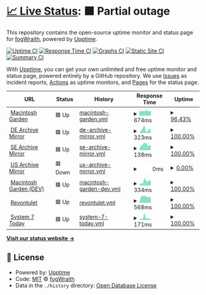 # [📈 Live Status](https://fogWraith.github.io/status): <!--live status--> **🟧 Partial outage**

This repository contains the open-source uptime monitor and status page for [fogWraith](https://fogWraith.github.io/status), powered by [Upptime](https://github.com/upptime/upptime).

[![Uptime CI](https://github.com/fogWraith/status/workflows/Uptime%20CI/badge.svg)](https://github.com/fogWraith/status/actions?query=workflow%3A%22Uptime+CI%22)
[![Response Time CI](https://github.com/fogWraith/status/workflows/Response%20Time%20CI/badge.svg)](https://github.com/fogWraith/status/actions?query=workflow%3A%22Response+Time+CI%22)
[![Graphs CI](https://github.com/fogWraith/status/workflows/Graphs%20CI/badge.svg)](https://github.com/fogWraith/status/actions?query=workflow%3A%22Graphs+CI%22)
[![Static Site CI](https://github.com/fogWraith/status/workflows/Static%20Site%20CI/badge.svg)](https://github.com/fogWraith/status/actions?query=workflow%3A%22Static+Site+CI%22)
[![Summary CI](https://github.com/fogWraith/status/workflows/Summary%20CI/badge.svg)](https://github.com/fogWraith/status/actions?query=workflow%3A%22Summary+CI%22)

With [Upptime](https://upptime.js.org), you can get your own unlimited and free uptime monitor and status page, powered entirely by a GitHub repository. We use [Issues](https://github.com/fogWraith/status/issues) as incident reports, [Actions](https://github.com/fogWraith/status/actions) as uptime monitors, and [Pages](https://fogWraith.github.io/status) for the status page.

<!--start: status pages-->
<!-- This summary is generated by Upptime (https://github.com/upptime/upptime) -->
<!-- Do not edit this manually, your changes will be overwritten -->
<!-- prettier-ignore -->
| URL | Status | History | Response Time | Uptime |
| --- | ------ | ------- | ------------- | ------ |
| <img alt="" src="https://icons.duckduckgo.com/ip3/macintoshgarden.org.ico" height="13"> [Macintosh Garden](https://macintoshgarden.org) | 🟩 Up | [macintosh-garden.yml](https://github.com/fogWraith/status/commits/HEAD/history/macintosh-garden.yml) | <details><summary><img alt="Response time graph" src="./graphs/macintosh-garden/response-time-week.png" height="20"> 674ms</summary><br><a href="https://status.macintosh.garden/history/macintosh-garden"><img alt="Response time 690" src="https://img.shields.io/endpoint?url=https%3A%2F%2Fraw.githubusercontent.com%2FfogWraith%2Fstatus%2FHEAD%2Fapi%2Fmacintosh-garden%2Fresponse-time.json"></a><br><a href="https://status.macintosh.garden/history/macintosh-garden"><img alt="24-hour response time 708" src="https://img.shields.io/endpoint?url=https%3A%2F%2Fraw.githubusercontent.com%2FfogWraith%2Fstatus%2FHEAD%2Fapi%2Fmacintosh-garden%2Fresponse-time-day.json"></a><br><a href="https://status.macintosh.garden/history/macintosh-garden"><img alt="7-day response time 674" src="https://img.shields.io/endpoint?url=https%3A%2F%2Fraw.githubusercontent.com%2FfogWraith%2Fstatus%2FHEAD%2Fapi%2Fmacintosh-garden%2Fresponse-time-week.json"></a><br><a href="https://status.macintosh.garden/history/macintosh-garden"><img alt="30-day response time 685" src="https://img.shields.io/endpoint?url=https%3A%2F%2Fraw.githubusercontent.com%2FfogWraith%2Fstatus%2FHEAD%2Fapi%2Fmacintosh-garden%2Fresponse-time-month.json"></a><br><a href="https://status.macintosh.garden/history/macintosh-garden"><img alt="1-year response time 689" src="https://img.shields.io/endpoint?url=https%3A%2F%2Fraw.githubusercontent.com%2FfogWraith%2Fstatus%2FHEAD%2Fapi%2Fmacintosh-garden%2Fresponse-time-year.json"></a></details> | <details><summary><a href="https://status.macintosh.garden/history/macintosh-garden">96.43%</a></summary><a href="https://status.macintosh.garden/history/macintosh-garden"><img alt="All-time uptime 99.11%" src="https://img.shields.io/endpoint?url=https%3A%2F%2Fraw.githubusercontent.com%2FfogWraith%2Fstatus%2FHEAD%2Fapi%2Fmacintosh-garden%2Fuptime.json"></a><br><a href="https://status.macintosh.garden/history/macintosh-garden"><img alt="24-hour uptime 98.27%" src="https://img.shields.io/endpoint?url=https%3A%2F%2Fraw.githubusercontent.com%2FfogWraith%2Fstatus%2FHEAD%2Fapi%2Fmacintosh-garden%2Fuptime-day.json"></a><br><a href="https://status.macintosh.garden/history/macintosh-garden"><img alt="7-day uptime 96.43%" src="https://img.shields.io/endpoint?url=https%3A%2F%2Fraw.githubusercontent.com%2FfogWraith%2Fstatus%2FHEAD%2Fapi%2Fmacintosh-garden%2Fuptime-week.json"></a><br><a href="https://status.macintosh.garden/history/macintosh-garden"><img alt="30-day uptime 97.16%" src="https://img.shields.io/endpoint?url=https%3A%2F%2Fraw.githubusercontent.com%2FfogWraith%2Fstatus%2FHEAD%2Fapi%2Fmacintosh-garden%2Fuptime-month.json"></a><br><a href="https://status.macintosh.garden/history/macintosh-garden"><img alt="1-year uptime 98.27%" src="https://img.shields.io/endpoint?url=https%3A%2F%2Fraw.githubusercontent.com%2FfogWraith%2Fstatus%2FHEAD%2Fapi%2Fmacintosh-garden%2Fuptime-year.json"></a></details>
| <img alt="" src="https://icons.duckduckgo.com/ip3/old.mac.gdn.ico" height="13"> [DE Archive Mirror](https://old.mac.gdn) | 🟩 Up | [de-archive-mirror.yml](https://github.com/fogWraith/status/commits/HEAD/history/de-archive-mirror.yml) | <details><summary><img alt="Response time graph" src="./graphs/de-archive-mirror/response-time-week.png" height="20"> 323ms</summary><br><a href="https://status.macintosh.garden/history/de-archive-mirror"><img alt="Response time 277" src="https://img.shields.io/endpoint?url=https%3A%2F%2Fraw.githubusercontent.com%2FfogWraith%2Fstatus%2FHEAD%2Fapi%2Fde-archive-mirror%2Fresponse-time.json"></a><br><a href="https://status.macintosh.garden/history/de-archive-mirror"><img alt="24-hour response time 264" src="https://img.shields.io/endpoint?url=https%3A%2F%2Fraw.githubusercontent.com%2FfogWraith%2Fstatus%2FHEAD%2Fapi%2Fde-archive-mirror%2Fresponse-time-day.json"></a><br><a href="https://status.macintosh.garden/history/de-archive-mirror"><img alt="7-day response time 323" src="https://img.shields.io/endpoint?url=https%3A%2F%2Fraw.githubusercontent.com%2FfogWraith%2Fstatus%2FHEAD%2Fapi%2Fde-archive-mirror%2Fresponse-time-week.json"></a><br><a href="https://status.macintosh.garden/history/de-archive-mirror"><img alt="30-day response time 275" src="https://img.shields.io/endpoint?url=https%3A%2F%2Fraw.githubusercontent.com%2FfogWraith%2Fstatus%2FHEAD%2Fapi%2Fde-archive-mirror%2Fresponse-time-month.json"></a><br><a href="https://status.macintosh.garden/history/de-archive-mirror"><img alt="1-year response time 275" src="https://img.shields.io/endpoint?url=https%3A%2F%2Fraw.githubusercontent.com%2FfogWraith%2Fstatus%2FHEAD%2Fapi%2Fde-archive-mirror%2Fresponse-time-year.json"></a></details> | <details><summary><a href="https://status.macintosh.garden/history/de-archive-mirror">100.00%</a></summary><a href="https://status.macintosh.garden/history/de-archive-mirror"><img alt="All-time uptime 100.00%" src="https://img.shields.io/endpoint?url=https%3A%2F%2Fraw.githubusercontent.com%2FfogWraith%2Fstatus%2FHEAD%2Fapi%2Fde-archive-mirror%2Fuptime.json"></a><br><a href="https://status.macintosh.garden/history/de-archive-mirror"><img alt="24-hour uptime 100.00%" src="https://img.shields.io/endpoint?url=https%3A%2F%2Fraw.githubusercontent.com%2FfogWraith%2Fstatus%2FHEAD%2Fapi%2Fde-archive-mirror%2Fuptime-day.json"></a><br><a href="https://status.macintosh.garden/history/de-archive-mirror"><img alt="7-day uptime 100.00%" src="https://img.shields.io/endpoint?url=https%3A%2F%2Fraw.githubusercontent.com%2FfogWraith%2Fstatus%2FHEAD%2Fapi%2Fde-archive-mirror%2Fuptime-week.json"></a><br><a href="https://status.macintosh.garden/history/de-archive-mirror"><img alt="30-day uptime 100.00%" src="https://img.shields.io/endpoint?url=https%3A%2F%2Fraw.githubusercontent.com%2FfogWraith%2Fstatus%2FHEAD%2Fapi%2Fde-archive-mirror%2Fuptime-month.json"></a><br><a href="https://status.macintosh.garden/history/de-archive-mirror"><img alt="1-year uptime 100.00%" src="https://img.shields.io/endpoint?url=https%3A%2F%2Fraw.githubusercontent.com%2FfogWraith%2Fstatus%2FHEAD%2Fapi%2Fde-archive-mirror%2Fuptime-year.json"></a></details>
| <img alt="" src="https://icons.duckduckgo.com/ip3/null.ico" height="13"> [SE Archive Mirror](62.116.228.143) | 🟩 Up | [se-archive-mirror.yml](https://github.com/fogWraith/status/commits/HEAD/history/se-archive-mirror.yml) | <details><summary><img alt="Response time graph" src="./graphs/se-archive-mirror/response-time-week.png" height="20"> 138ms</summary><br><a href="https://status.macintosh.garden/history/se-archive-mirror"><img alt="Response time 130" src="https://img.shields.io/endpoint?url=https%3A%2F%2Fraw.githubusercontent.com%2FfogWraith%2Fstatus%2FHEAD%2Fapi%2Fse-archive-mirror%2Fresponse-time.json"></a><br><a href="https://status.macintosh.garden/history/se-archive-mirror"><img alt="24-hour response time 165" src="https://img.shields.io/endpoint?url=https%3A%2F%2Fraw.githubusercontent.com%2FfogWraith%2Fstatus%2FHEAD%2Fapi%2Fse-archive-mirror%2Fresponse-time-day.json"></a><br><a href="https://status.macintosh.garden/history/se-archive-mirror"><img alt="7-day response time 138" src="https://img.shields.io/endpoint?url=https%3A%2F%2Fraw.githubusercontent.com%2FfogWraith%2Fstatus%2FHEAD%2Fapi%2Fse-archive-mirror%2Fresponse-time-week.json"></a><br><a href="https://status.macintosh.garden/history/se-archive-mirror"><img alt="30-day response time 136" src="https://img.shields.io/endpoint?url=https%3A%2F%2Fraw.githubusercontent.com%2FfogWraith%2Fstatus%2FHEAD%2Fapi%2Fse-archive-mirror%2Fresponse-time-month.json"></a><br><a href="https://status.macintosh.garden/history/se-archive-mirror"><img alt="1-year response time 131" src="https://img.shields.io/endpoint?url=https%3A%2F%2Fraw.githubusercontent.com%2FfogWraith%2Fstatus%2FHEAD%2Fapi%2Fse-archive-mirror%2Fresponse-time-year.json"></a></details> | <details><summary><a href="https://status.macintosh.garden/history/se-archive-mirror">100.00%</a></summary><a href="https://status.macintosh.garden/history/se-archive-mirror"><img alt="All-time uptime 90.89%" src="https://img.shields.io/endpoint?url=https%3A%2F%2Fraw.githubusercontent.com%2FfogWraith%2Fstatus%2FHEAD%2Fapi%2Fse-archive-mirror%2Fuptime.json"></a><br><a href="https://status.macintosh.garden/history/se-archive-mirror"><img alt="24-hour uptime 100.00%" src="https://img.shields.io/endpoint?url=https%3A%2F%2Fraw.githubusercontent.com%2FfogWraith%2Fstatus%2FHEAD%2Fapi%2Fse-archive-mirror%2Fuptime-day.json"></a><br><a href="https://status.macintosh.garden/history/se-archive-mirror"><img alt="7-day uptime 100.00%" src="https://img.shields.io/endpoint?url=https%3A%2F%2Fraw.githubusercontent.com%2FfogWraith%2Fstatus%2FHEAD%2Fapi%2Fse-archive-mirror%2Fuptime-week.json"></a><br><a href="https://status.macintosh.garden/history/se-archive-mirror"><img alt="30-day uptime 100.00%" src="https://img.shields.io/endpoint?url=https%3A%2F%2Fraw.githubusercontent.com%2FfogWraith%2Fstatus%2FHEAD%2Fapi%2Fse-archive-mirror%2Fuptime-month.json"></a><br><a href="https://status.macintosh.garden/history/se-archive-mirror"><img alt="1-year uptime 89.30%" src="https://img.shields.io/endpoint?url=https%3A%2F%2Fraw.githubusercontent.com%2FfogWraith%2Fstatus%2FHEAD%2Fapi%2Fse-archive-mirror%2Fuptime-year.json"></a></details>
| <img alt="" src="https://icons.duckduckgo.com/ip3/mirror.macintosharchive.org.ico" height="13"> [US Archive Mirror](http://mirror.macintosharchive.org) | 🟥 Down | [us-archive-mirror.yml](https://github.com/fogWraith/status/commits/HEAD/history/us-archive-mirror.yml) | <details><summary><img alt="Response time graph" src="./graphs/us-archive-mirror/response-time-week.png" height="20"> 0ms</summary><br><a href="https://status.macintosh.garden/history/us-archive-mirror"><img alt="Response time 0" src="https://img.shields.io/endpoint?url=https%3A%2F%2Fraw.githubusercontent.com%2FfogWraith%2Fstatus%2FHEAD%2Fapi%2Fus-archive-mirror%2Fresponse-time.json"></a><br><a href="https://status.macintosh.garden/history/us-archive-mirror"><img alt="24-hour response time 0" src="https://img.shields.io/endpoint?url=https%3A%2F%2Fraw.githubusercontent.com%2FfogWraith%2Fstatus%2FHEAD%2Fapi%2Fus-archive-mirror%2Fresponse-time-day.json"></a><br><a href="https://status.macintosh.garden/history/us-archive-mirror"><img alt="7-day response time 0" src="https://img.shields.io/endpoint?url=https%3A%2F%2Fraw.githubusercontent.com%2FfogWraith%2Fstatus%2FHEAD%2Fapi%2Fus-archive-mirror%2Fresponse-time-week.json"></a><br><a href="https://status.macintosh.garden/history/us-archive-mirror"><img alt="30-day response time 0" src="https://img.shields.io/endpoint?url=https%3A%2F%2Fraw.githubusercontent.com%2FfogWraith%2Fstatus%2FHEAD%2Fapi%2Fus-archive-mirror%2Fresponse-time-month.json"></a><br><a href="https://status.macintosh.garden/history/us-archive-mirror"><img alt="1-year response time 0" src="https://img.shields.io/endpoint?url=https%3A%2F%2Fraw.githubusercontent.com%2FfogWraith%2Fstatus%2FHEAD%2Fapi%2Fus-archive-mirror%2Fresponse-time-year.json"></a></details> | <details><summary><a href="https://status.macintosh.garden/history/us-archive-mirror">0.00%</a></summary><a href="https://status.macintosh.garden/history/us-archive-mirror"><img alt="All-time uptime 0.57%" src="https://img.shields.io/endpoint?url=https%3A%2F%2Fraw.githubusercontent.com%2FfogWraith%2Fstatus%2FHEAD%2Fapi%2Fus-archive-mirror%2Fuptime.json"></a><br><a href="https://status.macintosh.garden/history/us-archive-mirror"><img alt="24-hour uptime 0.00%" src="https://img.shields.io/endpoint?url=https%3A%2F%2Fraw.githubusercontent.com%2FfogWraith%2Fstatus%2FHEAD%2Fapi%2Fus-archive-mirror%2Fuptime-day.json"></a><br><a href="https://status.macintosh.garden/history/us-archive-mirror"><img alt="7-day uptime 0.00%" src="https://img.shields.io/endpoint?url=https%3A%2F%2Fraw.githubusercontent.com%2FfogWraith%2Fstatus%2FHEAD%2Fapi%2Fus-archive-mirror%2Fuptime-week.json"></a><br><a href="https://status.macintosh.garden/history/us-archive-mirror"><img alt="30-day uptime 0.00%" src="https://img.shields.io/endpoint?url=https%3A%2F%2Fraw.githubusercontent.com%2FfogWraith%2Fstatus%2FHEAD%2Fapi%2Fus-archive-mirror%2Fuptime-month.json"></a><br><a href="https://status.macintosh.garden/history/us-archive-mirror"><img alt="1-year uptime 0.00%" src="https://img.shields.io/endpoint?url=https%3A%2F%2Fraw.githubusercontent.com%2FfogWraith%2Fstatus%2FHEAD%2Fapi%2Fus-archive-mirror%2Fuptime-year.json"></a></details>
| <img alt="" src="https://icons.duckduckgo.com/ip3/macintosh.garden.ico" height="13"> [Macintosh Garden (DEV)](https://macintosh.garden) | 🟩 Up | [macintosh-garden-dev.yml](https://github.com/fogWraith/status/commits/HEAD/history/macintosh-garden-dev.yml) | <details><summary><img alt="Response time graph" src="./graphs/macintosh-garden-dev/response-time-week.png" height="20"> 334ms</summary><br><a href="https://status.macintosh.garden/history/macintosh-garden-dev"><img alt="Response time 306" src="https://img.shields.io/endpoint?url=https%3A%2F%2Fraw.githubusercontent.com%2FfogWraith%2Fstatus%2FHEAD%2Fapi%2Fmacintosh-garden-dev%2Fresponse-time.json"></a><br><a href="https://status.macintosh.garden/history/macintosh-garden-dev"><img alt="24-hour response time 581" src="https://img.shields.io/endpoint?url=https%3A%2F%2Fraw.githubusercontent.com%2FfogWraith%2Fstatus%2FHEAD%2Fapi%2Fmacintosh-garden-dev%2Fresponse-time-day.json"></a><br><a href="https://status.macintosh.garden/history/macintosh-garden-dev"><img alt="7-day response time 334" src="https://img.shields.io/endpoint?url=https%3A%2F%2Fraw.githubusercontent.com%2FfogWraith%2Fstatus%2FHEAD%2Fapi%2Fmacintosh-garden-dev%2Fresponse-time-week.json"></a><br><a href="https://status.macintosh.garden/history/macintosh-garden-dev"><img alt="30-day response time 448" src="https://img.shields.io/endpoint?url=https%3A%2F%2Fraw.githubusercontent.com%2FfogWraith%2Fstatus%2FHEAD%2Fapi%2Fmacintosh-garden-dev%2Fresponse-time-month.json"></a><br><a href="https://status.macintosh.garden/history/macintosh-garden-dev"><img alt="1-year response time 323" src="https://img.shields.io/endpoint?url=https%3A%2F%2Fraw.githubusercontent.com%2FfogWraith%2Fstatus%2FHEAD%2Fapi%2Fmacintosh-garden-dev%2Fresponse-time-year.json"></a></details> | <details><summary><a href="https://status.macintosh.garden/history/macintosh-garden-dev">100.00%</a></summary><a href="https://status.macintosh.garden/history/macintosh-garden-dev"><img alt="All-time uptime 100.00%" src="https://img.shields.io/endpoint?url=https%3A%2F%2Fraw.githubusercontent.com%2FfogWraith%2Fstatus%2FHEAD%2Fapi%2Fmacintosh-garden-dev%2Fuptime.json"></a><br><a href="https://status.macintosh.garden/history/macintosh-garden-dev"><img alt="24-hour uptime 100.00%" src="https://img.shields.io/endpoint?url=https%3A%2F%2Fraw.githubusercontent.com%2FfogWraith%2Fstatus%2FHEAD%2Fapi%2Fmacintosh-garden-dev%2Fuptime-day.json"></a><br><a href="https://status.macintosh.garden/history/macintosh-garden-dev"><img alt="7-day uptime 100.00%" src="https://img.shields.io/endpoint?url=https%3A%2F%2Fraw.githubusercontent.com%2FfogWraith%2Fstatus%2FHEAD%2Fapi%2Fmacintosh-garden-dev%2Fuptime-week.json"></a><br><a href="https://status.macintosh.garden/history/macintosh-garden-dev"><img alt="30-day uptime 100.00%" src="https://img.shields.io/endpoint?url=https%3A%2F%2Fraw.githubusercontent.com%2FfogWraith%2Fstatus%2FHEAD%2Fapi%2Fmacintosh-garden-dev%2Fuptime-month.json"></a><br><a href="https://status.macintosh.garden/history/macintosh-garden-dev"><img alt="1-year uptime 100.00%" src="https://img.shields.io/endpoint?url=https%3A%2F%2Fraw.githubusercontent.com%2FfogWraith%2Fstatus%2FHEAD%2Fapi%2Fmacintosh-garden-dev%2Fuptime-year.json"></a></details>
| <img alt="" src="https://icons.duckduckgo.com/ip3/revontulet.org.ico" height="13"> [Revontulet](https://revontulet.org) | 🟩 Up | [revontulet.yml](https://github.com/fogWraith/status/commits/HEAD/history/revontulet.yml) | <details><summary><img alt="Response time graph" src="./graphs/revontulet/response-time-week.png" height="20"> 568ms</summary><br><a href="https://status.macintosh.garden/history/revontulet"><img alt="Response time 536" src="https://img.shields.io/endpoint?url=https%3A%2F%2Fraw.githubusercontent.com%2FfogWraith%2Fstatus%2FHEAD%2Fapi%2Frevontulet%2Fresponse-time.json"></a><br><a href="https://status.macintosh.garden/history/revontulet"><img alt="24-hour response time 622" src="https://img.shields.io/endpoint?url=https%3A%2F%2Fraw.githubusercontent.com%2FfogWraith%2Fstatus%2FHEAD%2Fapi%2Frevontulet%2Fresponse-time-day.json"></a><br><a href="https://status.macintosh.garden/history/revontulet"><img alt="7-day response time 568" src="https://img.shields.io/endpoint?url=https%3A%2F%2Fraw.githubusercontent.com%2FfogWraith%2Fstatus%2FHEAD%2Fapi%2Frevontulet%2Fresponse-time-week.json"></a><br><a href="https://status.macintosh.garden/history/revontulet"><img alt="30-day response time 566" src="https://img.shields.io/endpoint?url=https%3A%2F%2Fraw.githubusercontent.com%2FfogWraith%2Fstatus%2FHEAD%2Fapi%2Frevontulet%2Fresponse-time-month.json"></a><br><a href="https://status.macintosh.garden/history/revontulet"><img alt="1-year response time 538" src="https://img.shields.io/endpoint?url=https%3A%2F%2Fraw.githubusercontent.com%2FfogWraith%2Fstatus%2FHEAD%2Fapi%2Frevontulet%2Fresponse-time-year.json"></a></details> | <details><summary><a href="https://status.macintosh.garden/history/revontulet">100.00%</a></summary><a href="https://status.macintosh.garden/history/revontulet"><img alt="All-time uptime 100.00%" src="https://img.shields.io/endpoint?url=https%3A%2F%2Fraw.githubusercontent.com%2FfogWraith%2Fstatus%2FHEAD%2Fapi%2Frevontulet%2Fuptime.json"></a><br><a href="https://status.macintosh.garden/history/revontulet"><img alt="24-hour uptime 100.00%" src="https://img.shields.io/endpoint?url=https%3A%2F%2Fraw.githubusercontent.com%2FfogWraith%2Fstatus%2FHEAD%2Fapi%2Frevontulet%2Fuptime-day.json"></a><br><a href="https://status.macintosh.garden/history/revontulet"><img alt="7-day uptime 100.00%" src="https://img.shields.io/endpoint?url=https%3A%2F%2Fraw.githubusercontent.com%2FfogWraith%2Fstatus%2FHEAD%2Fapi%2Frevontulet%2Fuptime-week.json"></a><br><a href="https://status.macintosh.garden/history/revontulet"><img alt="30-day uptime 100.00%" src="https://img.shields.io/endpoint?url=https%3A%2F%2Fraw.githubusercontent.com%2FfogWraith%2Fstatus%2FHEAD%2Fapi%2Frevontulet%2Fuptime-month.json"></a><br><a href="https://status.macintosh.garden/history/revontulet"><img alt="1-year uptime 100.00%" src="https://img.shields.io/endpoint?url=https%3A%2F%2Fraw.githubusercontent.com%2FfogWraith%2Fstatus%2FHEAD%2Fapi%2Frevontulet%2Fuptime-year.json"></a></details>
| <img alt="" src="https://icons.duckduckgo.com/ip3/system7today.com.ico" height="13"> [System 7 Today](https://system7today.com) | 🟩 Up | [system-7-today.yml](https://github.com/fogWraith/status/commits/HEAD/history/system-7-today.yml) | <details><summary><img alt="Response time graph" src="./graphs/system-7-today/response-time-week.png" height="20"> 171ms</summary><br><a href="https://status.macintosh.garden/history/system-7-today"><img alt="Response time 108" src="https://img.shields.io/endpoint?url=https%3A%2F%2Fraw.githubusercontent.com%2FfogWraith%2Fstatus%2FHEAD%2Fapi%2Fsystem-7-today%2Fresponse-time.json"></a><br><a href="https://status.macintosh.garden/history/system-7-today"><img alt="24-hour response time 135" src="https://img.shields.io/endpoint?url=https%3A%2F%2Fraw.githubusercontent.com%2FfogWraith%2Fstatus%2FHEAD%2Fapi%2Fsystem-7-today%2Fresponse-time-day.json"></a><br><a href="https://status.macintosh.garden/history/system-7-today"><img alt="7-day response time 171" src="https://img.shields.io/endpoint?url=https%3A%2F%2Fraw.githubusercontent.com%2FfogWraith%2Fstatus%2FHEAD%2Fapi%2Fsystem-7-today%2Fresponse-time-week.json"></a><br><a href="https://status.macintosh.garden/history/system-7-today"><img alt="30-day response time 140" src="https://img.shields.io/endpoint?url=https%3A%2F%2Fraw.githubusercontent.com%2FfogWraith%2Fstatus%2FHEAD%2Fapi%2Fsystem-7-today%2Fresponse-time-month.json"></a><br><a href="https://status.macintosh.garden/history/system-7-today"><img alt="1-year response time 117" src="https://img.shields.io/endpoint?url=https%3A%2F%2Fraw.githubusercontent.com%2FfogWraith%2Fstatus%2FHEAD%2Fapi%2Fsystem-7-today%2Fresponse-time-year.json"></a></details> | <details><summary><a href="https://status.macintosh.garden/history/system-7-today">100.00%</a></summary><a href="https://status.macintosh.garden/history/system-7-today"><img alt="All-time uptime 100.00%" src="https://img.shields.io/endpoint?url=https%3A%2F%2Fraw.githubusercontent.com%2FfogWraith%2Fstatus%2FHEAD%2Fapi%2Fsystem-7-today%2Fuptime.json"></a><br><a href="https://status.macintosh.garden/history/system-7-today"><img alt="24-hour uptime 100.00%" src="https://img.shields.io/endpoint?url=https%3A%2F%2Fraw.githubusercontent.com%2FfogWraith%2Fstatus%2FHEAD%2Fapi%2Fsystem-7-today%2Fuptime-day.json"></a><br><a href="https://status.macintosh.garden/history/system-7-today"><img alt="7-day uptime 100.00%" src="https://img.shields.io/endpoint?url=https%3A%2F%2Fraw.githubusercontent.com%2FfogWraith%2Fstatus%2FHEAD%2Fapi%2Fsystem-7-today%2Fuptime-week.json"></a><br><a href="https://status.macintosh.garden/history/system-7-today"><img alt="30-day uptime 100.00%" src="https://img.shields.io/endpoint?url=https%3A%2F%2Fraw.githubusercontent.com%2FfogWraith%2Fstatus%2FHEAD%2Fapi%2Fsystem-7-today%2Fuptime-month.json"></a><br><a href="https://status.macintosh.garden/history/system-7-today"><img alt="1-year uptime 100.00%" src="https://img.shields.io/endpoint?url=https%3A%2F%2Fraw.githubusercontent.com%2FfogWraith%2Fstatus%2FHEAD%2Fapi%2Fsystem-7-today%2Fuptime-year.json"></a></details>

<!--end: status pages-->

[**Visit our status website →**](https://fogWraith.github.io/status)

## 📄 License

- Powered by: [Upptime](https://github.com/upptime/upptime)
- Code: [MIT](./LICENSE) © [fogWraith](https://fogWraith.github.io/status)
- Data in the `./history` directory: [Open Database License](https://opendatacommons.org/licenses/odbl/1-0/)
